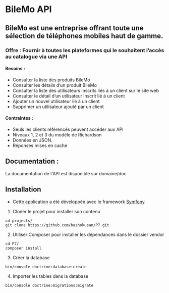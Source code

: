 # BileMo API

## BileMo est une entreprise offrant toute une sélection de téléphones mobiles haut de gamme.
### Offre : Fournir à toutes les plateformes qui le souhaitent l’accès au catalogue via une API

#### Besoins :

* Consulter la liste des produits BileMo
* Consulter les détails d’un produit BileMo
* Consulter la liste des utilisateurs inscrits liés à un client sur le site web
* Consulter le détail d’un utilisateur inscrit lié à un client
* Ajouter un nouvel utilisateur lié à un client
* Supprimer un utilisateur ajouté par un client

#### Contraintes :

* Seuls les clients référencés peuvent accéder aux API
* Niveaux 1, 2 et 3 du modèle de Richardson
* Données en JSON.
* Réponses mises en cache

## Documentation : 

La documentation de l'API est disponible sur domaine/doc

## Installation

* Cette application a été développée avec le framework [Symfony](https://symfony.com/)
1. Cloner le projet pour installer son contenu
```
cd projects/
git clone https://github.com/bashokusan/P7.git
```
2. Utiliser Composer pour installer les dépendances dans le dossier vendor
```
cd P7/
composer install
```
3. Créer la database
```
bin/console doctrine:database:create
```
4. Importer les tables dans la database
```
bin/console doctrine:migrations:migrate
```
